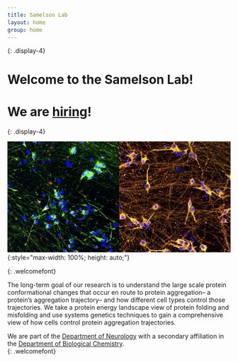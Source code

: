 ```yaml
---
title: Samelson Lab
layout: home
group: home
---
```

{: .display-4}
# Welcome to the Samelson Lab! <br>
# We are [hiring](/join)!<br>
{: .display-4}
<br>

![Fraser lab logo](/static/img/NeuronFun.jpeg){:style="max-width: 100%; height: auto;"}

{: .welcomefont}


The long-term goal of our research is to understand the large scale protein conformational changes that occur en route to protein aggregation– a protein’s aggregation trajectory– and how different cell types control those trajectories. We take a protein energy landscape view of protein folding and misfolding and use systems genetics techniques to gain a comprehensive view of how cells control protein aggregation trajectories. 

We are part of the [Department of Neurology](https://www.uclahealth.org/departments/neurology) with a secondary affiliation in the [Department of Biological Chemistry](https://biolchem.ucla.edu/). <br>
{: .welcomefont}
